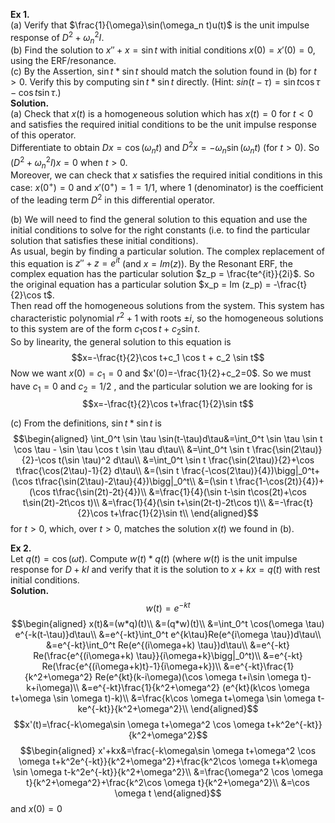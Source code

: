 **Ex 1.**  
(a) Verify that $\frac{1}{\omega}\sin(\omega_n t)u(t)$ is the unit impulse response of $D^2 + \omega_n^2 I$.  
(b) Find the solution to $x'' + x = \sin t$ with initial conditions $x(0) = x'(0) = 0$, using the ERF/resonance.  
(c) By the Assertion, $\sin t * \sin t$ should match the solution found in (b) for $t > 0$. Verify this by computing $\sin t * \sin t$ directly. (Hint: $sin(t-\tau) = \sin t \cos \tau - \cos t \sin \tau.$)  
**Solution.**  
(a) Check that $x(t)$ is a homogeneous solution which has $x(t) = 0$ for $t < 0$ and satisfies the required initial conditions to be the unit impulse response of this operator.  
Differentiate to obtain $Dx = \cos(\omega_nt)$ and $D^2x = -\omega_n \sin(\omega_n t)$ (for $t > 0$). So $(D^2 + \omega_n^2 I)x = 0$ when $t > 0$.  
Moreover, we can check that $x$ satisfies the required initial conditions in this case: $x(0^+) = 0$ and $x'(0^+) = 1 = 1/1$, where 1 (denominator) is the coefficient of the leading term $D^2$ in this differential operator.

(b) We will need to find the general solution to this equation and use the initial conditions to solve for the right constants (i.e. to find the particular solution that satisfies these initial conditions).  
As usual, begin by finding a particular solution. The complex replacement of this equation is $z''+ z = e^{it}$ (and $x = Im (z)$). By the Resonant ERF, the complex equation has the particular solution $z_p = \frac{te^{it}}{2i}$. So the original equation has a particular solution $x_p = Im (z_p) = -\frac{t}{2}\cos t$.  
Then read off the homogeneous solutions from the system. This system has characteristic polynomial $r^2 + 1$ with roots $\pm i$, so the homogeneous solutions to this system are of the form $c_1 \cos t + c_2 \sin t$.  
So by linearity, the general solution to this equation is
$$x=-\frac{t}{2}\cos t+c_1 \cos t + c_2 \sin t$$
Now we want $x(0) = c_1 = 0$ and $x'(0)=-\frac{1}{2}+c_2=0$. So we must have $c_1 = 0$ and $c_2 = 1/2$ , and the particular solution we are looking for is
$$x=-\frac{t}{2}\cos t+\frac{1}{2}\sin t$$

(c) From the definitions, $\sin t * \sin t$ is
$$\begin{aligned}
\int_0^t \sin \tau \sin(t-\tau)d\tau&=\int_0^t \sin \tau \sin t \cos \tau - \sin \tau \cos t \sin \tau d\tau\\
&=\int_0^t \sin t \frac{\sin(2\tau)}{2}-\cos t(\sin \tau)^2 d\tau\\
&=\int_0^t \sin t \frac{\sin(2\tau)}{2}+\cos t\frac{\cos(2\tau)-1}{2} d\tau\\
&=(\sin t \frac{-\cos(2\tau)}{4})\bigg|_0^t+(\cos t\frac{\sin(2\tau)-2\tau}{4})\bigg|_0^t\\
&=(\sin t \frac{1-\cos(2t)}{4})+(\cos t\frac{\sin(2t)-2t}{4})\\
&=\frac{1}{4}(\sin t-\sin t\cos(2t)+\cos t\sin(2t)-2t\cos t)\\
&=\frac{1}{4}(\sin t+\sin(2t-t)-2t\cos t)\\
&=-\frac{t}{2}\cos t+\frac{1}{2}\sin t\\
\end{aligned}$$
for $t > 0$, which, over $t > 0$, matches the solution $x(t)$ we found in (b).

**Ex 2.**  
Let $q(t) = \cos(\omega t)$. Compute $w(t)*q(t)$ (where $w(t)$ is the unit impulse response for $D + kI$ and verify that it is the solution to $x + kx = q(t)$ with rest initial conditions.  
**Solution.**  
$$w(t) = e^{-kt}$$
$$\begin{aligned}
x(t)&=(w*q)(t)\\
&=(q*w)(t)\\
&=\int_0^t \cos(\omega \tau) e^{-k(t-\tau)}d\tau\\
&=e^{-kt}\int_0^t e^{k\tau}Re(e^{i\omega \tau})d\tau\\
&=e^{-kt}\int_0^t Re(e^{(i\omega+k) \tau})d\tau\\
&=e^{-kt} Re(\frac{e^{(i\omega+k) \tau}}{i\omega+k}\bigg|_0^t)\\
&=e^{-kt} Re(\frac{e^{(i\omega+k)t}-1}{i\omega+k})\\
&=e^{-kt}\frac{1}{k^2+\omega^2} Re(e^{kt}(k-i\omega)(\cos \omega t+i\sin \omega t)-k+i\omega)\\
&=e^{-kt}\frac{1}{k^2+\omega^2} (e^{kt}(k\cos \omega t+\omega \sin \omega t)-k)\\
&=\frac{k\cos \omega t+\omega \sin \omega t-ke^{-kt}}{k^2+\omega^2}\\
\end{aligned}$$
$$x'(t)=\frac{-k\omega\sin \omega t+\omega^2 \cos \omega t+k^2e^{-kt}}{k^2+\omega^2}$$
$$\begin{aligned}
x'+kx&=\frac{-k\omega\sin \omega t+\omega^2 \cos \omega t+k^2e^{-kt}}{k^2+\omega^2}+\frac{k^2\cos \omega t+k\omega \sin \omega t-k^2e^{-kt}}{k^2+\omega^2}\\
&=\frac{\omega^2 \cos \omega t}{k^2+\omega^2}+\frac{k^2\cos \omega t}{k^2+\omega^2}\\
&=\cos \omega t
\end{aligned}$$
and $x(0)=0$
